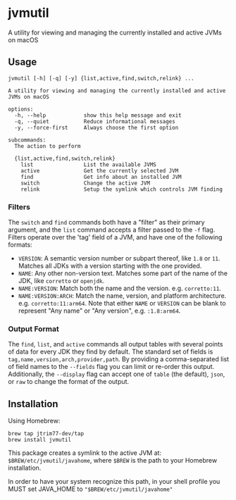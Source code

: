 # jvmutil

A utility for viewing and managing the currently installed and active JVMs on macOS

## Usage
```
jvmutil [-h] [-q] [-y] {list,active,find,switch,relink} ...

A utility for viewing and managing the currently installed and active JVMs on macOS

options:
  -h, --help            show this help message and exit
  -q, --quiet           Reduce informational messages
  -y, --force-first     Always choose the first option

subcommands:
  The action to perform

  {list,active,find,switch,relink}
    list                List the available JVMS
    active              Get the currently selected JVM
    find                Get info about an installed JVM
    switch              Change the active JVM
    relink              Setup the symlink which controls JVM finding
```

### Filters
The `switch` and `find` commands both have a "filter" as their primary
argument, and the `list` command accepts a filter passed to the `-f` flag.
Filters operate over the 'tag' field of a JVM, and have one of the following
formats:
- `VERSION`: A semantic version number or subpart thereof, like `1.8` or `11`.
  Matches all JDKs with a version starting with the one provided.
- `NAME`: Any other non-version text. Matches some part of the name of the
  JDK, like `corretto` or `openjdk`.
- `NAME:VERSION`: Match both the name and the version. e.g. `corretto:11`.
- `NAME:VERSION:ARCH`: Match the name, version, and platform architecture. e.g.
  `corretto:11:arm64`. Note that either `NAME` or `VERSION` can be blank to
  represent "Any name" or "Any version", e.g. `:1.8:arm64`.

### Output Format
The `find`, `list`, and `active` commands all output tables with several
points of data for every JDK they find by default. The standard set of fields is
`tag,name,version,arch,provider,path`. By providing a comma-separated list 
of field names to the `--fields` flag you can limit or re-order this output.
Additionally, the `--display` flag can accept one of `table` (the default),
`json`, or `raw` to change the format of the output.

## Installation

Using Homebrew:
```
brew tap jtrim77-dev/tap
brew install jvmutil
```

This package creates a symlink to the active JVM at: `$BREW/etc/jvmutil/javahome`,
where `$BREW` is the path to your Homebrew installation.

In order to have your system recognize this path, in your shell
profile you MUST set JAVA_HOME to `"$BREW/etc/jvmutil/javahome"`
